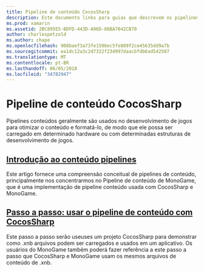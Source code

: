 ```yaml
---
title: Pipeline de conteúdo CocosSharp
description: Este documento links para guias que descrevem os pipelines de conteúdo em geral e o pipeline de conteúdo CocosSharp em particular.
ms.prod: xamarin
ms.assetid: 2BC895E5-BDFD-443D-A96D-86BA7042CB70
author: charlespetzold
ms.author: chape
ms.openlocfilehash: 908baef3a73fe1596ec5fe809f2ce45635dd9a7b
ms.sourcegitcommit: ea1dc12a3c2d7322f234997daacbfdb6ad542507
ms.translationtype: MT
ms.contentlocale: pt-BR
ms.lasthandoff: 06/05/2018
ms.locfileid: "34782947"
---
```

# <a name="cocossharp-content-pipeline"></a>Pipeline de conteúdo CocosSharp

Pipelines conteúdos geralmente são usados no desenvolvimento de jogos para otimizar o conteúdo e formatá-lo, de modo que ele possa ser carregado em determinado hardware ou com determinadas estruturas de desenvolvimento de jogos.

##  <a name="introduction-to-content-pipelinesgraphics-gamescocossharpcontent-pipelineintroductionmd"></a>[Introdução ao conteúdo pipelines](~/graphics-games/cocossharp/content-pipeline/introduction.md)

Este artigo fornece uma compreensão conceitual de pipelines de conteúdo, principalmente nos concentrarmos no Pipeline de conteúdo de MonoGame, que é uma implementação de pipeline conteúdo usada com CocosSharp e MonoGame.

##  <a name="walkthrough--using-the-content-pipeline-with-cocossharpgraphics-gamescocossharpcontent-pipelinewalkthroughmd"></a>[Passo a passo: usar o pipeline de conteúdo com CocosSharp](~/graphics-games/cocossharp/content-pipeline/walkthrough.md)

Este passo a passo serão useuses um projeto CocosSharp para demonstrar como .xnb arquivos podem ser carregados e usados em um aplicativo.  Os usuários do MonoGame também poderá fazer referência a este passo a passo que CocosSharp e MonoGame usam os mesmos arquivos de conteúdo de .xnb.  
